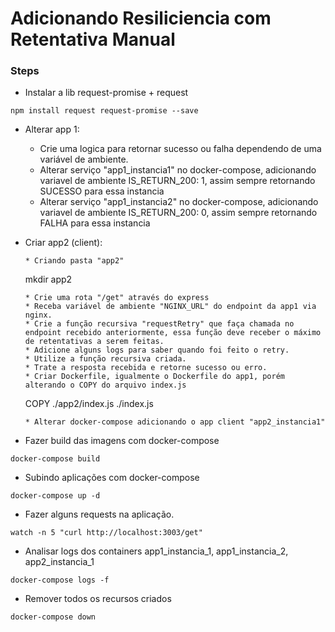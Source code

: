 # Adicionando Resiliciencia com Retentativa Manual

### Steps
* Instalar a lib request-promise + request
```
npm install request request-promise --save
```
* Alterar app 1:
  * Crie uma logica para retornar sucesso ou falha dependendo de uma variável de ambiente.
  * Alterar serviço "app1_instancia1" no docker-compose, adicionando variavel de ambiente IS_RETURN_200: 1, assim sempre retornando SUCESSO para essa instancia
  * Alterar serviço "app1_instancia2" no docker-compose, adicionando variavel de ambiente IS_RETURN_200: 0, assim sempre retornando FALHA para essa instancia

* Criar app2 (client):
  ```
  * Criando pasta "app2"
  ```
  mkdir app2
  ```
  * Crie uma rota "/get" através do express
  * Receba variável de ambiente "NGINX_URL" do endpoint da app1 via nginx.
  * Crie a função recursiva "requestRetry" que faça chamada no endpoint recebido anteriormente, essa função deve receber o máximo de retentativas a serem feitas.
  * Adicione alguns logs para saber quando foi feito o retry.
  * Utilize a função recursiva criada.
  * Trate a resposta recebida e retorne sucesso ou erro.
  * Criar Dockerfile, igualmente o Dockerfile do app1, porém alterando o COPY do arquivo index.js
  ```
  COPY ./app2/index.js ./index.js
  ```
  * Alterar docker-compose adicionando o app client "app2_instancia1"

* Fazer build das imagens com docker-compose
```
docker-compose build
```
* Subindo aplicações com docker-compose
```
docker-compose up -d
```
* Fazer alguns requests na aplicação.
```
watch -n 5 "curl http://localhost:3003/get"
```
* Analisar logs dos containers app1_instancia_1, app1_instancia_2, app2_instancia_1
```
docker-compose logs -f
```
* Remover todos os recursos criados
```
docker-compose down
```